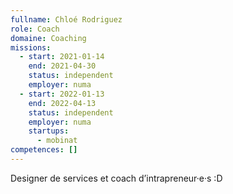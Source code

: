 ```yaml
---
fullname: Chloé Rodriguez
role: Coach
domaine: Coaching
missions:
  - start: 2021-01-14
    end: 2021-04-30
    status: independent
    employer: numa
  - start: 2022-01-13
    end: 2022-04-13
    status: independent
    employer: numa
    startups:
      - mobinat
competences: []
---
```

Designer de services et coach d’intrapreneur·e·s :D
